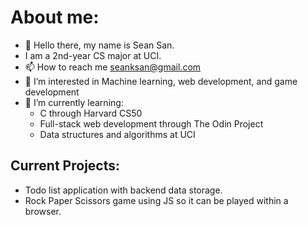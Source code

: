 # About me:
- 👋 Hello there, my name is Sean San.
- I am a 2nd-year CS major at UCI.
- 📫 How to reach me seanksan@gmail.com
- 👀 I’m interested in Machine learning, web development, and game development
- 🌱 I’m currently learning:
  - C through Harvard CS50
  - Full-stack web development through The Odin Project
  - Data structures and algorithms at UCI

## Current Projects:
- Todo list application with backend data storage.
- Rock Paper Scissors game using JS so it can be played within a browser.


<!---
SeanSan06/SeanSan06 is a ✨ special ✨ repository because its `README.md` (this file) appears on your GitHub profile.
You can click the Preview link to take a look at your changes.
--->
